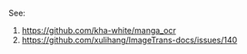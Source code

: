 See:

1. <https://github.com/kha-white/manga_ocr>
2. <https://github.com/xulihang/ImageTrans-docs/issues/140>